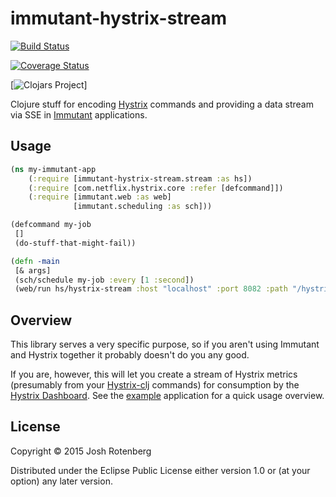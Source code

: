 # immutant-hystrix-stream

[![Build Status](https://travis-ci.org/joshrotenberg/immutant-hystrix-stream.svg)](https://travis-ci.org/joshrotenberg/immutant-hystrix-stream)

[![Coverage Status](https://coveralls.io/repos/joshrotenberg/immutant-hystrix-stream/badge.svg?branch=master&service=github)](https://coveralls.io/github/joshrotenberg/immutant-hystrix-stream?branch=master)

[![Clojars Project](http://clojars.org/immutant-hystrix-stream/latest-version.svg)]

Clojure stuff for encoding [Hystrix](https://github.com/Netflix/Hystrix) commands and providing
a data stream via SSE in [Immutant](http://immutant.org) applications.

## Usage
```clojure
(ns my-immutant-app
    (:require [immutant-hystrix-stream.stream :as hs])
    (:require [com.netflix.hystrix.core :refer [defcommand]])
    (:require [immutant.web :as web]
              [immutant.scheduling :as sch]))

(defcommand my-job
 []
 (do-stuff-that-might-fail))

(defn -main
 [& args]
 (sch/schedule my-job :every [1 :second])
 (web/run hs/hystrix-stream :host "localhost" :port 8082 :path "/hystrix-stream"))
```

## Overview

This library serves a very specific purpose, so if you aren't using
Immutant and Hystrix together it probably doesn't do you any good.

If you are, however, this will let you create a stream of Hystrix
metrics (presumably from your
[Hystrix-clj](https://github.com/Netflix/Hystrix/tree/master/hystrix-contrib/hystrix-clj)
commands) for consumption by the [Hystrix
Dashboard](https://github.com/Netflix/Hystrix/tree/master/hystrix-dashboard). See the [example](https://github.com/joshrotenberg/immutant-hystrix-stream/tree/master/example) application for a quick usage overview.


## License

Copyright © 2015 Josh Rotenberg

Distributed under the Eclipse Public License either version 1.0 or (at
your option) any later version.

